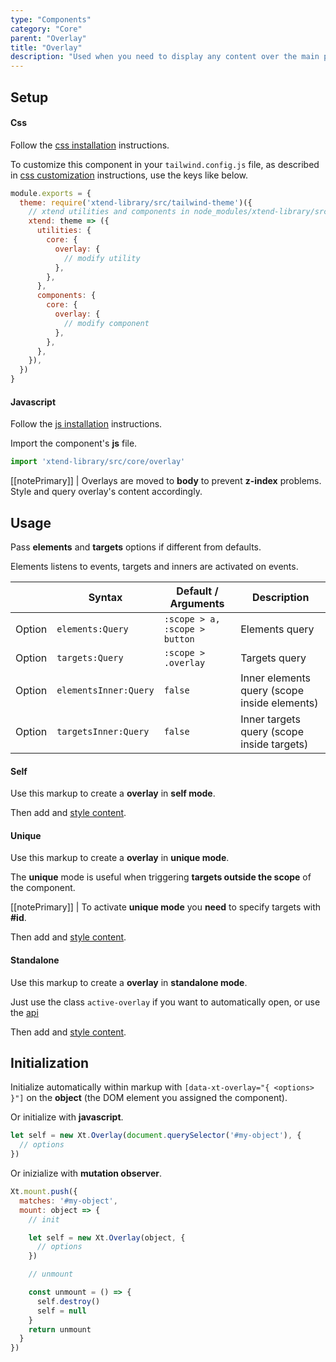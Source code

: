 ```yaml
---
type: "Components"
category: "Core"
parent: "Overlay"
title: "Overlay"
description: "Used when you need to display any content over the main page."
---
```


## Setup

#### Css

Follow the [css installation](/introduction/getting-started/setup#css-installation) instructions.

To customize this component in your `tailwind.config.js` file, as described in [css customization](/introduction/getting-started/setup#css-customization) instructions, use the keys like below.

```jsx
module.exports = {
  theme: require('xtend-library/src/tailwind-theme')({
    // xtend utilities and components in node_modules/xtend-library/src/tailwind-xtend.js
    xtend: theme => ({
      utilities: {
        core: {
          overlay: {
            // modify utility
          },
        },
      },
      components: {
        core: {
          overlay: {
            // modify component
          },
        },
      },
    }),
  })
}
```

#### Javascript

Follow the [js installation](/introduction/getting-started/setup#js-installation) instructions.

Import the component's **js** file.

```jsx
import 'xtend-library/src/core/overlay'
```

[[notePrimary]]
| Overlays are moved to **body** to prevent **z-index** problems. Style and query overlay's content accordingly.

## Usage

Pass **elements** and **targets** options if different from defaults.

Elements listens to events, targets and inners are activated on events.

<div class="table-scroll">

|                         | Syntax                                    | Default / Arguments                       | Description                   |
| ----------------------- | ----------------------------------------- | ----------------------------- | ----------------------------- |
| Option                  | `elements:Query`                          | `:scope > a, :scope > button`        | Elements query            |
| Option                  | `targets:Query`                          | `:scope > .overlay`        | Targets query            |
| Option                  | `elementsInner:Query`                          | `false`        | Inner elements query (scope inside elements)            |
| Option                  | `targetsInner:Query`                          | `false`        | Inner targets query (scope inside targets)     

</div>

#### Self

Use this markup to create a **overlay** in **self mode**.

<script type="text/plain" class="language-markup">
  <div data-xt-overlay>
  
    <button type="button">
      <!-- content -->
    </button>
    
    <div class="overlay">
      <div class="overlay-container">
        <div class="overlay-inner">
          <!-- content -->
        </div>
      </div>
    </div>
    
  </div>
</script>

Then add and [style content](/components/core/overlay/content).

<demo>
  <demovanilla src="vanilla/components/core/overlay/usage-self">
  </demovanilla>
</demo>

#### Unique

Use this markup to create a **overlay** in **unique mode**.

The **unique** mode is useful when triggering **targets outside the scope** of the component.

[[notePrimary]]
| To activate **unique mode** you **need** to specify targets with **#id**.

<script type="text/plain" class="language-markup">
  <button type="button"
    data-xt-overlay="{ targets: '#overlay--unique' }">
    <!-- content -->
  </button>
  
  <div class="overlay" id="overlay--unique">
    <div class="overlay-container">
      <div class="overlay-inner">
        <!-- content -->
      </div>
    </div>
  </div>
</script>

Then add and [style content](/components/core/overlay/content).

<demo>
  <demovanilla src="vanilla/components/core/overlay/usage-unique">
  </demovanilla>
</demo>

#### Standalone

Use this markup to create a **overlay** in **standalone mode**.

Just use the class `active-overlay` if you want to automatically open, or use the [api](/components/core/overlay/api)

<script type="text/plain" class="language-markup">
<div class="overlay active-overlay" id="overlay--standalone"
  data-xt-overlay="{ on: false, instant: false }">
  <div class="overlay-container">
    <div class="overlay-inner">
      <!-- content -->
    </div>
  </div>
</div>
</script>

Then add and [style content](/components/core/overlay/content).

<demo>
  <div class="gatsby_demo_item toggle" data-iframe="iframe/components/core/overlay/usage-standalone">
  </div>
</demo>

## Initialization

Initialize automatically within markup with `[data-xt-overlay="{ <options> }"]` on the **object** (the DOM element you assigned the component).

Or initialize with **javascript**.

```js
let self = new Xt.Overlay(document.querySelector('#my-object'), {
  // options
})
```

Or inizialize with **mutation observer**.

```js
Xt.mount.push({
  matches: '#my-object',
  mount: object => {
    // init

    let self = new Xt.Overlay(object, {
      // options
    })

    // unmount

    const unmount = () => {
      self.destroy()
      self = null
    }
    return unmount
  }
})
```
